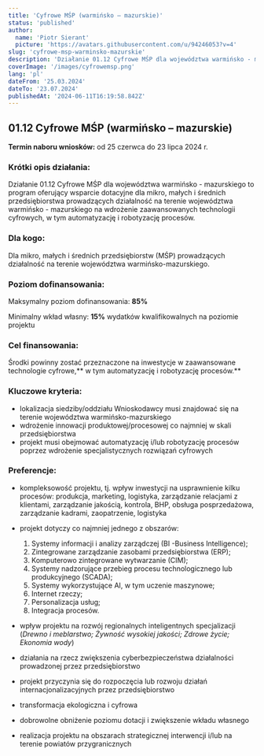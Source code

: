 ```yaml
---
title: 'Cyfrowe MŚP (warmińsko – mazurskie)'
status: 'published'
author:
  name: 'Piotr Sierant'
  picture: 'https://avatars.githubusercontent.com/u/94246053?v=4'
slug: 'cyfrowe-msp-warminsko-mazurskie'
description: 'Działanie 01.12 Cyfrowe MŚP dla województwa warmińsko - mazurskiego to program oferujący wsparcie dotacyjne dla mikro, małych i średnich przedsiębiorstwa prowadzących działalność na terenie województwa warmińsko - mazurskiego na wdrożenie zaawansowanych technologii cyfrowych, w tym automatyzację i robotyzację procesów.'
coverImage: '/images/cyfrowemsp.png'
lang: 'pl'
dateFrom: '25.03.2024'
dateTo: '23.07.2024'
publishedAt: '2024-06-11T16:19:58.842Z'
---
```


## **01.12 Cyfrowe MŚP (warmińsko – mazurskie)**

**Termin naboru wniosków:** od 25 czerwca do 23 lipca 2024 r.

### **Krótki opis działania:**

Działanie 01.12 Cyfrowe MŚP dla województwa warmińsko - mazurskiego to program oferujący wsparcie dotacyjne dla mikro, małych i średnich przedsiębiorstwa prowadzących działalność na terenie województwa warmińsko - mazurskiego na wdrożenie zaawansowanych technologii cyfrowych, w tym automatyzację i robotyzację procesów.

### **Dla kogo:**

Dla mikro, małych i średnich przedsiębiorstw (MŚP) prowadzących działalność na terenie województwa warmińsko-mazurskiego.

### **Poziom dofinansowania:**

Maksymalny poziom dofinansowania: **85%**

Minimalny wkład własny: **15%** wydatków kwalifikowalnych na poziomie projektu

### **Cel finansowania:**

Środki powinny zostać przeznaczone na inwestycje w zaawansowane technologie cyfrowe,** w tym automatyzację i robotyzację procesów.**

### **Kluczowe kryteria:**

- lokalizacja siedziby/oddziału Wnioskodawcy musi znajdować się na terenie województwa warmińsko-mazurskiego
- wdrożenie innowacji produktowej/procesowej co najmniej w skali przedsiębiorstwa
- projekt musi obejmować automatyzację i/lub robotyzację procesów poprzez wdrożenie specjalistycznych rozwiązań cyfrowych

### **Preferencje:** 

- kompleksowość projektu, tj. wpływ inwestycji na usprawnienie kilku procesów: produkcja, marketing, logistyka, zarządzanie relacjami z klientami, zarządzanie jakością, kontrola, BHP, obsługa posprzedażowa, zarządzanie kadrami, zaopatrzenie, logistyka
- projekt dotyczy co najmniej jednego z obszarów: 

  1. Systemy informacji i analizy zarządczej (BI -Business Intelligence);
  2. Zintegrowane zarządzanie zasobami przedsiębiorstwa (ERP);
  3. Komputerowo zintegrowane wytwarzanie (CIM); 
  4. Systemy nadzorujące przebieg procesu technologicznego lub produkcyjnego (SCADA); 
  5. Systemy wykorzystujące AI, w tym uczenie maszynowe; 
  6. Internet rzeczy; 
  7. Personalizacja usług; 
  8. Integracja procesów.

- wpływ projektu na rozwój regionalnych inteligentnych specjalizacji (*Drewno i meblarstwo; Żywność wysokiej jakości; Zdrowe życie; Ekonomia wody*)
- działania na rzecz zwiększenia cyberbezpieczeństwa działalności prowadzonej przez przedsiębiorstwo
- projekt przyczynia się do rozpoczęcia lub rozwoju działań internacjonalizacyjnych przez przedsiębiorstwo
- transformacja ekologiczna i cyfrowa
- dobrowolne obniżenie poziomu dotacji i zwiększenie wkładu własnego
- realizacja projektu na obszarach strategicznej interwencji i/lub na terenie powiatów przygranicznych